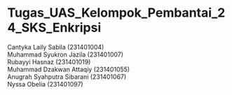 # Tugas_UAS_Kelompok_Pembantai_24_SKS_Enkripsi 
Cantyka Laily Sabila (231401004) <br>
Muhammad Syukron Jazila (231401007) <br>
Rubayyi Hasnaz (231401019) <br>
Muhammad Dzakwan Attaqiy (231401055) <br>
Anugrah Syahputra Sibarani (231401067) <br>
Nyssa Obelia (231401097)
